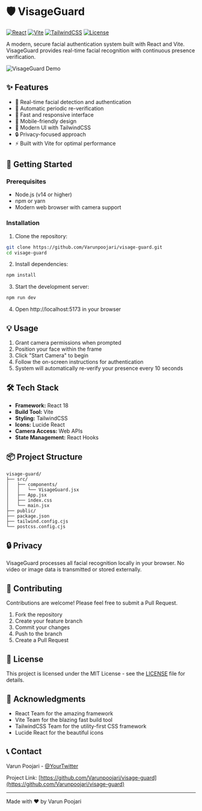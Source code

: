 # 🛡️ VisageGuard

[![React](https://img.shields.io/badge/React-18.2.0-blue.svg)](https://reactjs.org/)
[![Vite](https://img.shields.io/badge/Vite-5.0-blueviolet.svg)](https://vitejs.dev/)
[![TailwindCSS](https://img.shields.io/badge/TailwindCSS-3.4.1-38B2AC.svg)](https://tailwindcss.com/)
[![License](https://img.shields.io/badge/License-MIT-green.svg)](LICENSE)

A modern, secure facial authentication system built with React and Vite. VisageGuard provides real-time facial recognition with continuous presence verification.

![VisageGuard Demo](public/demo-screenshot.png)

## ✨ Features

- 🎥 Real-time facial detection and authentication
- 🔄 Automatic periodic re-verification
- 🚀 Fast and responsive interface
- 📱 Mobile-friendly design
- 🎨 Modern UI with TailwindCSS
- 🔒 Privacy-focused approach
- ⚡ Built with Vite for optimal performance

## 🚀 Getting Started

### Prerequisites

- Node.js (v14 or higher)
- npm or yarn
- Modern web browser with camera support

### Installation

1. Clone the repository:
```bash
git clone https://github.com/Varunpoojari/visage-guard.git
cd visage-guard
```

2. Install dependencies:
```bash
npm install
```

3. Start the development server:
```bash
npm run dev
```

4. Open http://localhost:5173 in your browser

## 💡 Usage

1. Grant camera permissions when prompted
2. Position your face within the frame
3. Click "Start Camera" to begin
4. Follow the on-screen instructions for authentication
5. System will automatically re-verify your presence every 10 seconds

## 🛠️ Tech Stack

- **Framework:** React 18
- **Build Tool:** Vite
- **Styling:** TailwindCSS
- **Icons:** Lucide React
- **Camera Access:** Web APIs
- **State Management:** React Hooks

## 📦 Project Structure

```
visage-guard/
├── src/
│   ├── components/
│   │   └── VisageGuard.jsx
│   ├── App.jsx
│   ├── index.css
│   └── main.jsx
├── public/
├── package.json
├── tailwind.config.cjs
└── postcss.config.cjs
```

## 🔒 Privacy

VisageGuard processes all facial recognition locally in your browser. No video or image data is transmitted or stored externally.

## 🤝 Contributing

Contributions are welcome! Please feel free to submit a Pull Request.

1. Fork the repository
2. Create your feature branch
3. Commit your changes
4. Push to the branch
5. Create a Pull Request

## 📄 License

This project is licensed under the MIT License - see the [LICENSE](LICENSE) file for details.

## 🙏 Acknowledgments

- React Team for the amazing framework
- Vite Team for the blazing fast build tool
- TailwindCSS Team for the utility-first CSS framework
- Lucide React for the beautiful icons

## 📞 Contact

Varun Poojari - [@YourTwitter](https://twitter.com/YourTwitter)

Project Link: [https://github.com/Varunpoojari/visage-guard](https://github.com/Varunpoojari/visage-guard)

---
Made with ❤️ by Varun Poojari
